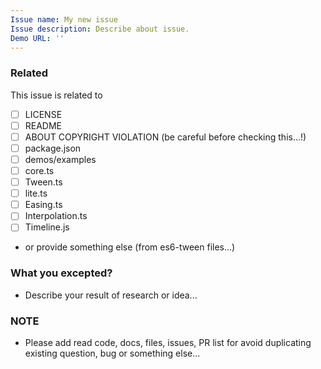 ```yaml
---
Issue name: My new issue
Issue description: Describe about issue.
Demo URL: ''
---
```


### Related
This issue is related to

- [ ] LICENSE
- [ ] README
- [ ] ABOUT COPYRIGHT VIOLATION (be careful before checking this...!)
- [ ] package.json
- [ ] demos/examples
- [ ] core.ts
- [ ] Tween.ts
- [ ] lite.ts
- [ ] Easing.ts
- [ ] Interpolation.ts
- [ ] Timeline.js

- or provide something else (from es6-tween files...)

### What you excepted?
- Describe your result of research or idea...

### NOTE
- Please add read code, docs, files, issues, PR list for avoid duplicating existing question, bug or something else...
